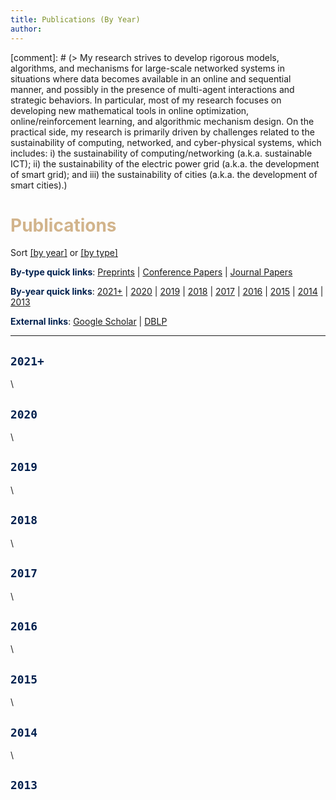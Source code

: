 ```yaml
---
title: Publications (By Year)
author:
--- 
```


[comment]: # (> My research strives to develop rigorous models, algorithms, and mechanisms for large-scale networked systems in situations where data becomes available in an online and sequential manner, and  possibly in the presence of multi-agent interactions and strategic behaviors. In particular, most of my research focuses on developing new mathematical tools in online optimization, online/reinforcement learning, and algorithmic mechanism design. On the practical side, my research is primarily driven by challenges related to the sustainability of computing, networked, and cyber-physical systems, which includes: i) the sustainability of computing/networking (a.k.a. sustainable ICT); ii) the sustainability of the electric power grid (a.k.a. the development of smart grid); and iii) the sustainability of cities (a.k.a. the development of smart cities).)

# <span style="color:tan"> Publications </span>


Sort [[by year]](/publications_year) or [[by type]](/publications_type)


<span style="color:#00204e">**By-type quick links**</span>: [Preprints](/publications_type/#preprints) | [Conference Papers](/publications_type/#conference) | [Journal Papers](/publications_type/#journal)


<span style="color:#00204e">**By-year quick links**</span>: [2021+](/publications_year/#2021) | [2020](/publications_year/#2020) | [2019](/publications_year/#2019) | [2018](/publications_year/#2018) | [2017](/publications_year/#2017) | [2016](/publications_year/#2016) | [2015](/publications_year/#2015) | [2014](/publications_year/#2014) | [2013](/publications_year/#2013)


<span style="color:#00204e">**External links**</span>: [Google Scholar](https://scholar.google.com/citations?user=drR_WcAAAAAJ&hl=en&sortby=pubdate) | [DBLP](https://dblp.org/pid/139/4363.html)


---

## <a id="2021"></a> <span style="color:#00204e"> `2021+` </span>
>
<ul class=circle>
        <script>
            var i;
            for (i = 0; i < papers_full.length; i++) {
                if (papers_full[i].year == "2021") {
                    document.write("<li class=paper>");
                    printPaper(papers_full[i], "g");
                    document.write("</li>");
                }
            }
        </script>
</ul>

\


## <a id="2020"></a> <span style="color:#00204e"> `2020` </span>
>
<ul class=circle>
        <script>
            var i;
            for (i = 0; i < papers_full.length; i++) {
                if (papers_full[i].year == "2020") {
                    document.write("<li class=paper>");
                    printPaper(papers_full[i], "g");
                    document.write("</li>");
                }
            }
        </script>
</ul>


\

## <a id="2019"></a> <span style="color:#00204e"> `2019` </span>
>
<ul class=circle>
        <script>
            var i;
            for (i = 0; i < papers_full.length; i++) {
                if (papers_full[i].year == "2019") {
                    document.write("<li class=paper>");
                    printPaper(papers_full[i], "g");
                    document.write("</li>");
                }
            }
        </script>
</ul>


\


## <a id="2018"></a> <span style="color:#00204e"> `2018` </span>
>
<ul class=circle>
        <script>
            var i;
            for (i = 0; i < papers_full.length; i++) {
                if (papers_full[i].year == "2018") {
                    document.write("<li class=paper>");
                    printPaper(papers_full[i], "g");
                    document.write("</li>");
                }
            }
        </script>
</ul>


\


## <a id="2017"></a> <span style="color:#00204e"> `2017` </span>
>
<ul class=circle>
        <script>
            var i;
            for (i = 0; i < papers_full.length; i++) {
                if (papers_full[i].year == "2017") {
                    document.write("<li class=paper>");
                    printPaper(papers_full[i], "g");
                    document.write("</li>");
                }
            }
        </script>
</ul>


\


## <a id="2016"></a> <span style="color:#00204e"> `2016` </span>
>
<ul class=circle>
        <script>
            var i;
            for (i = 0; i < papers_full.length; i++) {
                if (papers_full[i].year == "2016") {
                    document.write("<li class=paper>");
                    printPaper(papers_full[i], "g");
                    document.write("</li>");
                }
            }
        </script>
</ul>


\


## <a id="2015"></a> <span style="color:#00204e"> `2015` </span>
>
<ul class=circle>
        <script>
            var i;
            for (i = 0; i < papers_full.length; i++) {
                if (papers_full[i].year == "2015") {
                    document.write("<li class=paper>");
                    printPaper(papers_full[i], "g");
                    document.write("</li>");
                }
            }
        </script>
</ul>



\


## <a id="2014"></a> <span style="color:#00204e"> `2014` </span>
>
<ul class=circle>
        <script>
            var i;
            for (i = 0; i < papers_full.length; i++) {
                if (papers_full[i].year == "2014") {
                    document.write("<li class=paper>");
                    printPaper(papers_full[i], "g");
                    document.write("</li>");
                }
            }
        </script>
</ul>


\


## <a id="2013"></a> <span style="color:#00204e"> `2013` </span>
>
<ul class=circle>
        <script>
            var i;
            for (i = 0; i < papers_full.length; i++) {
                if (papers_full[i].year == "2013") {
                    document.write("<li class=paper>");
                    printPaper(papers_full[i], "g");
                    document.write("</li>");
                }
            }
        </script>
</ul>